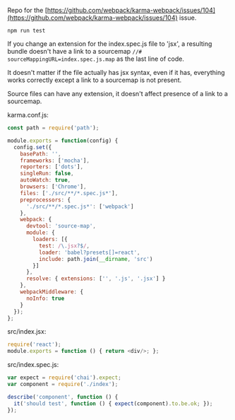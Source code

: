 Repo for the [https://github.com/webpack/karma-webpack/issues/104](https://github.com/webpack/karma-webpack/issues/104) issue.

`npm run test`

If you change an extension for the index.spec.js file to 'jsx', a resulting bundle doesn't have a link to a sourcemap `//# sourceMappingURL=index.spec.js.map` as the last line of code.

It doesn't matter if the file actually has jsx syntax, even if it has, everything works correctly except a link to a sourcemap is not present.

Source files can have any extension, it doesn't affect presence of a link to a sourcemap.

karma.conf.js:
````javascript
const path = require('path');

module.exports = function(config) {
  config.set({
    basePath: '',
    frameworks: ['mocha'],
    reporters: ['dots'],
    singleRun: false,
    autoWatch: true,
    browsers: ['Chrome'],
    files: ['./src/**/*.spec.js*'],
    preprocessors: {
      './src/**/*.spec.js*': ['webpack']
    },
    webpack: {
      devtool: 'source-map',
      module: {
        loaders: [{
          test: /\.jsx?$/,
          loader: 'babel?presets[]=react',
          include: path.join(__dirname, 'src')
        }]
      },
      resolve: { extensions: ['', '.js', '.jsx'] }
    },
    webpackMiddleware: {
      noInfo: true
    }
  });
};
````
src/index.jsx:
````javascript
require('react');
module.exports = function () { return <div/>; };
````
src/index.spec.js:
````javascript
var expect = require('chai').expect;
var component = require('./index');

describe('component', function () {
  it('should test', function () { expect(component).to.be.ok; });
});
````
